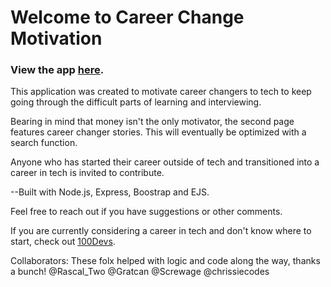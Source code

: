 # Welcome to Career Change Motivation

### View the app [here](https://careermotivation.onrender.com).

This application was created to motivate career changers to tech to keep going through the difficult parts of learning and interviewing. 

Bearing in mind that money isn't the only motivator, the second page features career changer stories. This will eventually be optimized with a search function.

Anyone who has started their career outside of tech and transitioned into a career in tech is invited to contribute.

--Built with Node.js, Express, Boostrap and EJS.

Feel free to reach out if you have suggestions or other comments.

If you are currently considering a career in tech and don't know where to start, check out [100Devs](https://leonnoel.com/100devs/).


Collaborators: These folx helped with logic and code along the way, thanks a bunch! @Rascal_Two @Gratcan @Screwage @chrissiecodes
